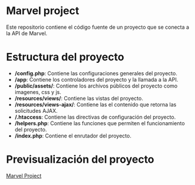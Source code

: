 # Marvel project

Este repositorio contiene el código fuente de un proyecto que se conecta a la API de Marvel.


# Estructura del proyecto

  - **/config.php**: Contiene las configuraciones generales del proyecto.
  - **/app**: Contiene los controladores del proyecto y la llamada a la API.
  - **/public/assets/**: Contiene los archivos públicos del proyecto como imagenes, css y js.
  - **/resources/views/**: Contiene las vistas del proyecto.
  - **/resources/views-ajax/**: Contiene las el contenido que retorna las solicitudes AJAX.
  - **/.htaccess**: Contiene las directivas de configuración del proyecto. 
  - **/helpers.php**: Contiene las funciones que permiten el funcionamiento del proyecto.
  - **/index.php**: Contiene el enrutador del proyecto. 


# Previsualización del proyecto

[Marvel Project](https://marvel-project.zeabur.app/marvel-project/home)



